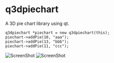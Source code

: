 q3dpiechart
===========

A 3D pie chart library using qt.

    q3dpiechart *piechart = new q3dpiechart(this);
    piechart->addPie(10, "aaa");
    piechart->addPie(13, "bbb");
    piechart->addPie(11, "ccc");
    
![ScreenShot](https://raw.github.com/readma/q3dpiechart/master/q3dpiechart_demo/ScreenShot/screen_shot1.png)
![ScreenShot](https://raw.github.com/readma/q3dpiechart/master/q3dpiechart_demo/ScreenShot/screen_shot2.png)      
